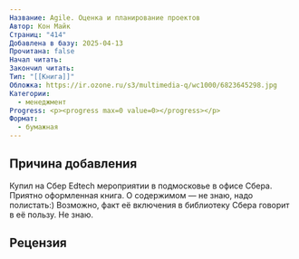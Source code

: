 ```yaml
---
Название: Agile. Оценка и планирование проектов
Автор: Кон Майк
Страниц: "414"
Добавлена в базу: 2025-04-13
Прочитана: false
Начал читать: 
Закончил читать: 
Тип: "[[Книга]]"
Обложка: https://ir.ozone.ru/s3/multimedia-q/wc1000/6823645298.jpg
Категории:
  - менеджмент
Progress: <p><progress max=0 value=0></progress></p>
Формат:
  - бумажная
---
```

## Причина добавления

Купил на Сбер Edtech мероприятии в подмосковье в офисе Сбера. Приятно оформленная книга. О содержимом — не знаю, надо полистать:) Возможно, факт её включения в библиотеку Сбера говорит в её пользу. Не знаю.

## Рецензия
